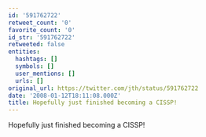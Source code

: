 ```yaml
---
id: '591762722'
retweet_count: '0'
favorite_count: '0'
id_str: '591762722'
retweeted: false
entities:
  hashtags: []
  symbols: []
  user_mentions: []
  urls: []
original_url: https://twitter.com/jth/status/591762722
date: '2008-01-12T18:11:08.000Z'
title: Hopefully just finished becoming a CISSP!
---
```


Hopefully just finished becoming a CISSP!